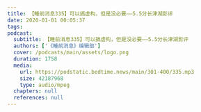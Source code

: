 ```yaml
---
title: 【睡前消息335】可以搞虚构，但是没必要——5.5分长津湖影评
date: 2020-01-01 00:05:37
tags:
podcast:
  subtitle: 【睡前消息335】可以搞虚构，但是没必要——5.5分长津湖影评
  authors: ['《睡前消息》编辑部']
  cover: /podcasts/main/assets/logo.png
  duration: 1758
  media:
    url: https://podstatic.bedtime.news/main/301-400/335.mp3
    size: 42187968
    type: audio/mpeg
  chapters: null
  references: null
---
```


